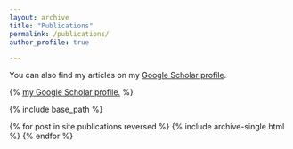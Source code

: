 ```yaml
---
layout: archive
title: "Publications"
permalink: /publications/
author_profile: true

---
```

 You can also find my articles on my [Google Scholar profile](https://scholar.google.com/citations?user=j5Nqyc4AAAAJ&hl=en).
 
 {% <u><a href="https://scholar.google.com/citations?user=j5Nqyc4AAAAJ&hl=en">my Google Scholar profile</a>.</u> %}
 

{% include base_path %}

{% for post in site.publications reversed %}
  {% include archive-single.html %}
{% endfor %}
